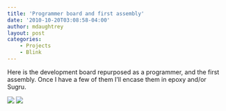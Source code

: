 ```yaml
---
title: 'Programmer board and first assembly'
date: '2010-10-20T03:08:58-04:00'
author: mdaughtrey
layout: post
categories:
    - Projects
    - Blink
---
```


Here is the development board repurposed as a programmer, and the first assembly. Once I have a few of them I’ll encase them in epoxy and/or Sugru.  

![](/assets/uploads/2010/10/board-e1287631343490-150x150.jpg)
![](/assets/uploads/2010/10/assembly-e1287631405924-150x150.jpg)
